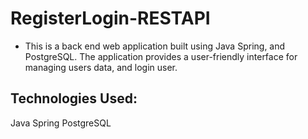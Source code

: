 # RegisterLogin-RESTAPI
- This is a back end web application built using Java Spring, and PostgreSQL. The application provides a user-friendly interface for managing users data, and login user.

## Technologies Used:
Java Spring
PostgreSQL

  
